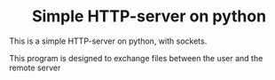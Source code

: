 <h1 align="center">Simple HTTP-server on python</h1>
<div>
  <p>This is a simple HTTP-server on python, with sockets.</p>
  <p>This program is designed to exchange files between the user and the remote server</p>
</div>
